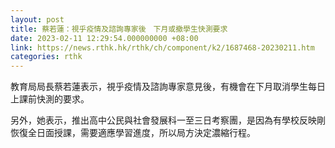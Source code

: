 ```yaml
---
layout: post
title: 蔡若蓮：視乎疫情及諮詢專家後　下月或撤學生快測要求
date: 2023-02-11 12:29:54.000000000 +08:00
link: https://news.rthk.hk/rthk/ch/component/k2/1687468-20230211.htm
categories: rthk
---
```


教育局局長蔡若蓮表示，視乎疫情及諮詢專家意見後，有機會在下月取消學生每日上課前快測的要求。

另外，她表示，推出高中公民與社會發展科一至三日考察團，是因為有學校反映剛恢復全日面授課，需要適應學習進度，所以局方決定濃縮行程。
